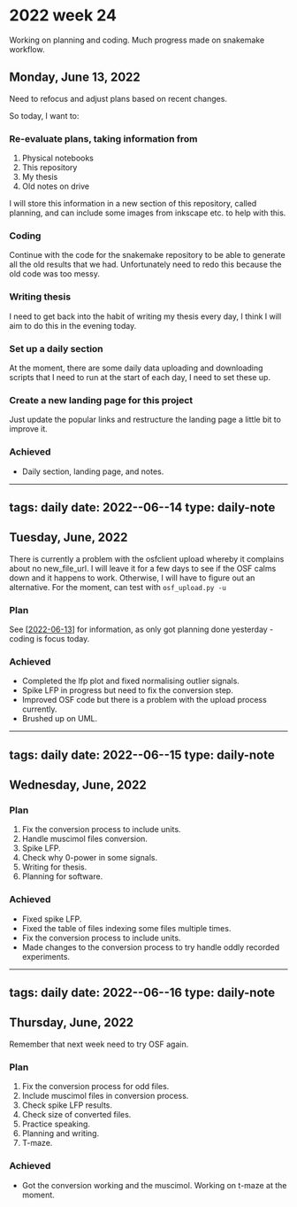 # 2022 week 24

Working on planning and coding. Much progress made on snakemake workflow.

## Monday, June 13, 2022

Need to refocus and adjust plans based on recent changes.

So today, I want to:

### Re-evaluate plans, taking information from

1. Physical notebooks
2. This repository
3. My thesis
4. Old notes on drive

I will store this information in a new section of this repository, called planning, and can include some images from inkscape etc. to help with this.

### Coding

Continue with the code for the snakemake repository to be able to generate all the old results that we had.
Unfortunately need to redo this because the old code was too messy.

### Writing thesis

I need to get back into the habit of writing my thesis every day, I think I will aim to do this in the evening today.

### Set up a daily section

At the moment, there are some daily data uploading and downloading scripts that I need to run at the start of each day, I need to set these up.

### Create a new landing page for this project

Just update the popular links and restructure the landing page a little bit to improve it.

### Achieved

- Daily section, landing page, and notes.

---
tags: daily
date: 2022--06--14
type: daily-note
---

## Tuesday, June, 2022

There is currently a problem with the osfclient upload whereby it complains about no new_file_url.
I will leave it for a few days to see if the OSF calms down and it happens to work.
Otherwise, I will have to figure out an alternative.
For the moment, can test with `osf_upload.py -u`

### Plan

See [[2022-06-13]] for information, as only got planning done yesterday - coding is focus today.

### Achieved

* Completed the lfp plot and fixed normalising outlier signals.
* Spike LFP in progress but need to fix the conversion step.
* Improved OSF code but there is a problem with the upload process currently.
* Brushed up on UML.

[//begin]: # "Autogenerated link references for markdown compatibility"
[2022-06-13]: 2022-06-13 "Monday, June 13, 2022"
[//end]: # "Autogenerated link references"

---
tags: daily
date: 2022--06--15
type: daily-note
---

## Wednesday, June, 2022

### Plan

1. Fix the conversion process to include units.
2. Handle muscimol files conversion.
3. Spike LFP.
4. Check why 0-power in some signals.
5. Writing for thesis.
6. Planning for software.

### Achieved

* Fixed spike LFP.
* Fixed the table of files indexing some files multiple times.
* Fix the conversion process to include units.
* Made changes to the conversion process to try handle oddly recorded experiments.

---
tags: daily
date: 2022--06--16
type: daily-note
---

## Thursday, June, 2022

Remember that next week need to try OSF again.

### Plan

1. Fix the conversion process for odd files.
2. Include muscimol files in conversion process.
3. Check spike LFP results.
4. Check size of converted files.
5. Practice speaking.
6. Planning and writing.
7. T-maze.

### Achieved

* Got the conversion working and the muscimol. Working on t-maze at the moment.
